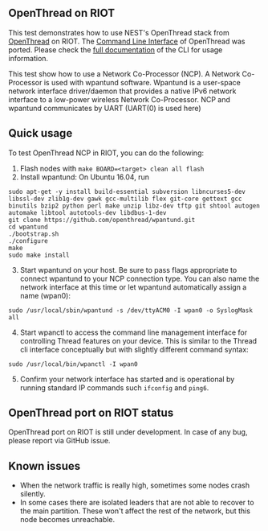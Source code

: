 ## OpenThread on RIOT

This test demonstrates how to use NEST's OpenThread stack from [OpenThread](https://github.com/openthread/openthread) on
RIOT. The [Command Line Interface](https://github.com/openthread/openthread/blob/master/examples/apps/cli/README.md) of
OpenThread was ported. Please check the [full
documentation](https://github.com/openthread/openthread/blob/master/src/cli/README.md) of the CLI for usage information.

This test show how to use a Network Co-Processor (NCP). A Network Co-Processor is used with wpantund software.
Wpantund is a user-space network interface driver/daemon that provides a native IPv6 network interface to a low-power
wireless Network Co-Processor. NCP and wpantund communicates by UART (UART(0) is used here)

## Quick usage

To test OpenThread NCP in RIOT, you can do the following:

1. Flash nodes with `make BOARD=<target> clean all flash`
2. Install wpantund: On Ubuntu 16.04, run
```
sudo apt-get -y install build-essential subversion libncurses5-dev libssl-dev zlib1g-dev gawk gcc-multilib flex git-core gettext gcc binutils bzip2 python perl make unzip libz-dev tftp git shtool autogen automake libtool autotools-dev libdbus-1-dev
git clone https://github.com/openthread/wpantund.git
cd wpantund
./bootstrap.sh
./configure
make
sudo make install
```

3) Start wpantund on your host.  Be sure to pass flags appropriate to connect wpantund to your NCP connection type.
You can also name the network interface at this time or let wpantund automatically assign a name (wpan0):

`sudo /usr/local/sbin/wpantund -s /dev/ttyACM0 -I wpan0 -o SyslogMask all`

4) Start wpanctl to access the command line management interface for controlling Thread features on your device.
This is similar to the Thread cli interface conceptually but with slightly different command syntax:

`sudo /usr/local/bin/wpanctl -I wpan0`

5) Confirm your network interface has started and is operational by running standard IP commands such `ifconfig` and `ping6`.


## OpenThread port on RIOT status

OpenThread port on RIOT is still under development. In case of any bug, please report via GitHub issue.


## Known issues

* When the network traffic is really high, sometimes some nodes crash silently.
* In some cases there are isolated leaders that are not able to recover to the main partition. These won't affect the
  rest of the network, but this node becomes unreachable.

